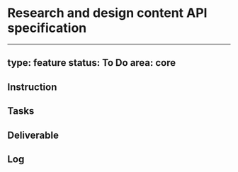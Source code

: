 # Research and design content API specification

---
type: feature
status: To Do
area: core
---


## Instruction

## Tasks

## Deliverable

## Log
